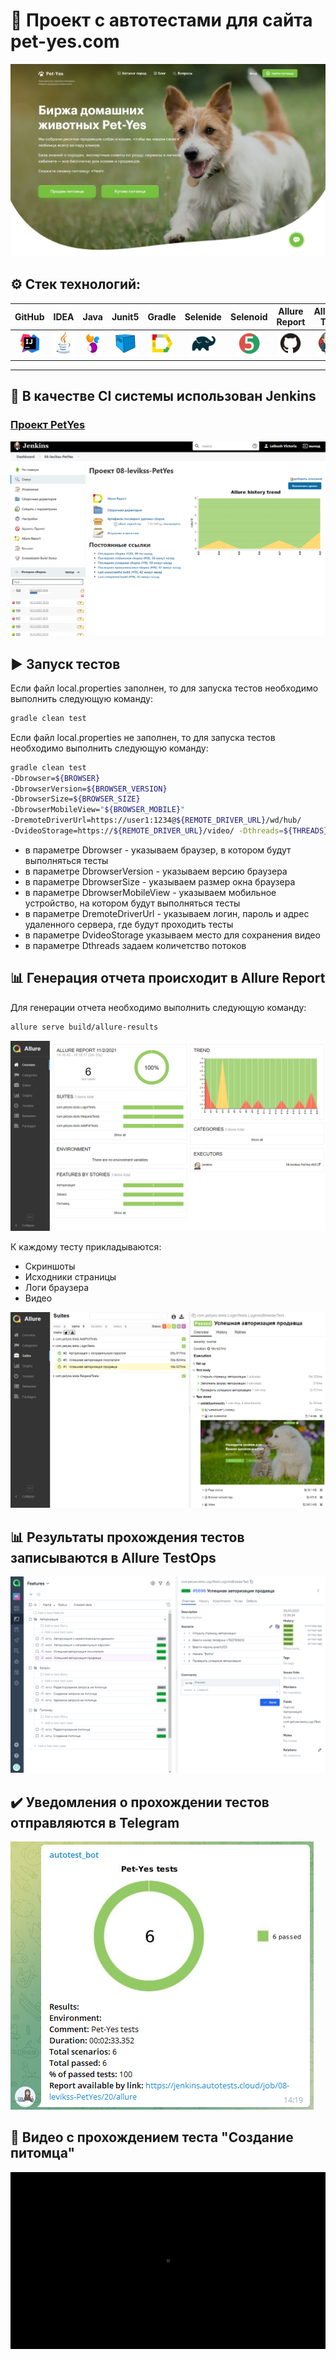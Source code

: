 # :feet: Проект с автотестами для сайта pet-yes.com 

![alt "PetYes"](./images/PetYes.png "PetYes")

## :gear: Стек технологий:
| GitHub | IDEA | Java | Junit5 | Gradle | Selenide | Selenoid | Allure Report | Allure TO | Jenkins | Jira |
|:--------:|:-------------:|:---------:|:-------:|:----:|:------:|:----:|:----:|:------:|:------:|:--------:|
| <img src="images/Intelij_IDEA.svg" width="40" height="40"> | <img src="images/JAVA.svg" width="40" height="40"> | <img src="images/Selenide.svg" width="40" height="40"> | <img src="images/Selenoid.svg" width="40" height="40"> | <img src="images/Allure_Report.svg" width="40" height="40"> | <img src="images/Gradle.svg" width="40" height="40"> | <img src="images/Junit5.svg" width="40" height="40"> | <img src="images/GitHub.svg" width="40" height="40"> | <img src="images/Jenkins.svg" width="40" height="40"> | <img src="images/Allure_TO.svg" width="40" height="40"> | <img src="images/Jira.svg" width="40" height="40"> |
___

## :pushpin: В качестве CI системы использован Jenkins
### [Проект PetYes](https://jenkins.autotests.cloud/job/08-levikss-PetYes/)

![alt "Jenkins"](./images/Jenkins.png "Jenkins")

## :arrow_forward: Запуск тестов

Если файл local.properties заполнен, то для запуска тестов необходимо выполнить следующую команду:

```bash
gradle clean test
```

Если файл local.properties не заполнен, то для запуска тестов необходимо выполнить следующую команду:

```bash
gradle clean test 
-Dbrowser=${BROWSER} 
-DbrowserVersion=${BROWSER_VERSION} 
-DbrowserSize=${BROWSER_SIZE} 
-DbrowserMobileView="${BROWSER_MOBILE}" 
-DremoteDriverUrl=https://user1:1234@${REMOTE_DRIVER_URL}/wd/hub/ 
-DvideoStorage=https://${REMOTE_DRIVER_URL}/video/ -Dthreads=${THREADS}
```
- в параметре Dbrowser - указываем браузер, в котором будут выполняться тесты
- в параметре DbrowserVersion - указываем версию браузера
- в параметре DbrowserSize - указываем размер окна браузера
- в параметре DbrowserMobileView - указываем мобильное устройство, на котором будут выполняться тесты
- в параметре DremoteDriverUrl - указываем логин, пароль и адрес удаленного сервера, где будут проходить тесты 
- в параметре DvideoStorage указываем место для сохранения видео
- в параметре Dthreads задаем количетство потоков

## :bar_chart: Генерация отчета происходит в Allure Report

Для генерации отчета необходимо выполнить следующую команду:

```bash
allure serve build/allure-results
```

![alt "Allure Report"](./images/Allure_report1.png "Allure Report")

К каждому тесту прикладываются:
- Скриншоты
- Исходники страницы
- Логи браузера
- Видео

![alt "Allure Report"](./images/Allure_report2.png "Allure Report")

## :bar_chart: Результаты прохождения тестов записываются в Allure TestOps

![alt "Allure TestOps"](./images/Allure_TO.png "Allure TestOps")

## :heavy_check_mark: Уведомления о прохождении тестов отправляются в Telegram

![alt "Telegramm_notification"](./images/Telegramm_notification.png "Telegramm_notification") 

## :movie_camera: Видео с прохождением теста "Создание питомца"

![alt "CreatePetVideo"](./images/CreatePetVideo.gif "CreatePetVideo") 
